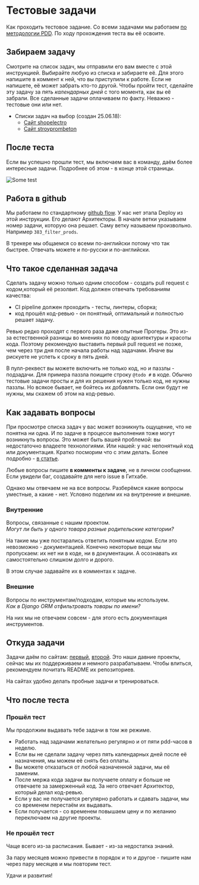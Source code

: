 # Тестовые задачи
Как проходить тестовое задание.
Со всеми задачами мы работаем [по методологии PDD](/dev).
По ходу прохождения теста вы её освоите.

## Забираем задачу
Смотрите на список задач, мы отправили его вам вместе с этой инструкцией.
Выбирайте любую из списка и забираете её.
Для этого напишите в коммент к ней, что вы приступили к работе.
Если не напишете, её может забрать кто-то другой.
Чтобы пройти тест, сделайте эту задачу за *пять календарных дней* с того момента, как вы её забрали.
Все сделанные задачи оплачиваем по факту. Неважно - тестовые они или нет.

- Списки задач на выбор (создан 25.06.18):
    - [Сайт shopelectro](https://github.com/fidals/shopelectro/issues?utf8=%E2%9C%93&q=is%3Aissue+is%3Aopen+no%3Aassignee+label%3A%22take+it%22+-label%3A1+label%3Aeasy+)
    - [Сайт stroyprombeton](https://github.com/fidals/stroyprombeton/issues?utf8=%E2%9C%93&q=is%3Aissue+is%3Aopen+no%3Aassignee+label%3A%22take+it%22+-label%3A1+label%3Aeasy+)

## После теста
Если вы успешно прошли тест, мы включаем вас в команду, даём более интересные задачи.
Подробнее об этом - в конце этой страницы.

![Some test](/images/dev/test_process.jpg)

## Работа в github
Мы работаем по стандартному [github flow](https://guides.github.com/introduction/flow/).
У нас нет этапа Deploy из этой инструкции. Его делают Архитекторы.
В начале ветки указываем номер задачи, которую она решает.
Саму ветку называем произвольно. Например `383_filter_prods`.

В трекере мы общаемся со всеми по-английски потому что так быстрее.
Отвечать можете и по-русски и по-английски.

## Что такое сделанная задача
Сделать задачу можно только одним способом -
создать pull request с кодом,который её резолвит.
Код должен отвечать требованиям качества:

- CI pipeline должен проходить - тесты, линтеры, сборка;
- код прошёл код-ревью - он понятный, оптимальный и полностью решает задачу.

Ревью редко проходят с первого раза даже опытные Прогеры.
Это из-за естественной разницы во мнениях по поводу архитектуры и красоты кода.
Поэтому рекомендую выставить первый pull request не позже,
чем через три дня после начала работы над задачами.
Иначе вы рискуете не успеть к сроку в пять дней.

В пулл-реквест вы можете включить не только код,
но и паззлы - подзадачи. Для примера паззла поищите строку `@todo #` в коде.
Обычно тестовые задачи просты и для их решения нужен только код, не нужны паззлы.
Но всякое бывает, не бойтесь их добавлять.
Если они будут не нужны, мы скажем об этом на код-ревью.

## Как задавать вопросы
При просмотре списка задач у вас может возникнуть ощущение,
что не понятна ни одна.
И по задаче в процессе выполнения тоже могут возникнуть вопросы.
Это может быть вашей проблемой: вы недостаточно владеете технологиями.
Или нашей: у нас непонятный код или документация.
Кратко посморим что с этим делать.
Более подробно - [в статье](https://www.yegor256.com/2015/01/15/how-to-cut-corners.html).

Любые вопросы пишите **в комменты к задаче**, не в личном сообщении.
Если увидели баг, создавайте для него issue в Гитхабе.

Однако мы отвечаем не на все вопросы.
Разберёмся какие вопросы уместные, а какие - нет.
Условно поделим их на внутренние и внешние.

### Внутренние
Вопросы, связанные с нашим проектом.<br>
*Могут ли быть у одного товара разные родительские категории?*

На такие мы уже постарались ответить понятным кодом.
Если это невозможно - документацией.
Конечно некоторые вещи мы пропускаем:
их нет ни в коде, ни в документации.
А осознавать их самостоятельно слишком долго и дорого.

В этом случае задавайте их в комментах к задаче.

### Внешние
Вопросы по инструментам/подходам, которые мы используем.<br>
*Как в Django ORM отфильтровать товары по имени?*

На них мы не отвечаем совсем - для этого есть документация инструментов.

## Откуда задачи
Задачи даём по сайтам:
[первый](https://shopelectro.ru), [второй](https://stroyprombeton.ru).
Это наши давние проекты, сейчас мы их поддерживаем и немного разрабатываем.
Чтобы влиться, рекомендуем почитать README их репозиториев.

На сайтах удобно делать пробные задачи и тренироваться.

## Что после теста

### Прошёл тест
Мы продолжим выдавать тебе задачи в том же режиме.

- Работать над задачами желательно регулярно и от пяти pdd-часов в неделю.
- Если вы не сделали задачу через пять календарных дней после её назначения, мы можем её снять без оплаты.
- Вы можете отказаться от любой назначенной задачи, мы её заменим.
- После мержа кода задачи вы получаете оплату и больше не отвечаете за замерженный код.
За него отвечает Архитектор, который делал код-ревью.
- Если у вас не получается регулярно работать и сдавать задачи, мы со временем перестаём их выдавать.
- Если получается - со временем повышаем цену и по желанию переключаем на другие проекты.

### Не прошёл тест
Чаще всего из-за расписания. Бывает - из-за недостатка знаний.

За пару месяцев можно привести в порядок и то и другое - пишите нам через пару месяцев и мы повторим тест.


Удачи и развития!
